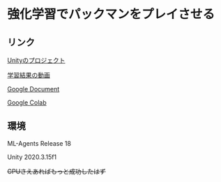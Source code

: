 # 強化学習でパックマンをプレイさせる
## リンク
[Unityのプロジェクト](ml-agents/Project)

[学習結果の動画](Movies.md)

[Google Document](https://docs.google.com/document/d/1foN7ebwxkAJCYK8dvQsovrjAcATGQR-m7iK17SxDwik/edit?usp=sharing)

[Google Colab](https://colab.research.google.com/drive/1BV-NqxhN6CD7BcmE3mY0QqYGQuepyKDs?usp=sharing)

## 環境
ML-Agents Release 18

Unity 2020.3.15f1

~~GPUさえあればもっと成功したはず~~
